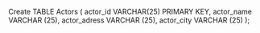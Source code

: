 Create TABLE Actors (
actor_id VARCHAR(25) PRIMARY KEY,
actor_name VARCHAR (25),
actor_adress VARCHAR (25),
actor_city VARCHAR (25)
);
